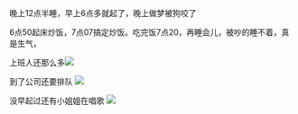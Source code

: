 晚上12点半睡，早上6点多就起了，晚上做梦被狗咬了

6点50起床炒饭，7点07搞定炒饭。吃完饭7点20，再睡会儿，被吵的睡不着，真是生气，

上班人还那么多![](http://upload-images.jianshu.io/upload_images/6904315-1685a0e0e4f76846.jpg?imageMogr2/auto-orient/strip%7CimageView2/2/w/1080/q/50)

到了公司还要排队
![](http://upload-images.jianshu.io/upload_images/6904315-f62ff0a102cc7b9e.jpg?imageMogr2/auto-orient/strip%7CimageView2/2/w/1080/q/50)

没早起过还有小姐姐在唱歌
![](http://upload-images.jianshu.io/upload_images/6904315-14624ccd438576eb.jpg?imageMogr2/auto-orient/strip%7CimageView2/2/w/1080/q/50)
